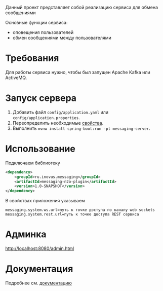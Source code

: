 Данный проект представляет собой реализацию сервиса для обмена сообщениями

Основные функции сервиса:
- оповещения пользователей
- обмен сообщениями между пользователями

# Требования
Для работы сервиса нужно, чтобы был запущен Apache Kafka или ActiveMQ.

# Запуск сервера

1. Добавить файл `config/application.yaml` или `config/application.properties`.
2. Переопределить необходимые [свойства](doc/Properties.md).
3. Выполнить `mvnw install spring-boot:run -pl messaging-server`.

# Использование

Подключаем библиотеку
```xml
<dependency>
    <groupId>ru.inovus.messaging</groupId>
    <artifactId>messaging-n2o-plugin</artifactId>
    <version>1.0-SNAPSHOT</version>
</dependency>
```
В свойствах приложения указываем
```properties
messaging.system.ws.url=путь к точке доступа по каналу web sockets
messaging.system.rest.url=путь к точке доступа REST сервиса
```

# Админка
[http://localhost:8080/admin.html](http://localhost:8080/admin.html)

# Документация
Подробнее см. [документацию](doc/Index.md)
